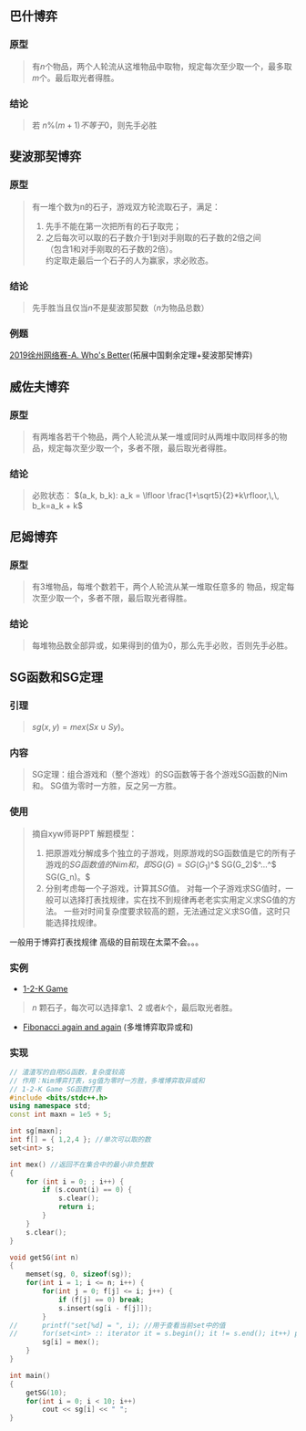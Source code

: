 
## 巴什博弈
### 原型
> 有$n$个物品，两个人轮流从这堆物品中取物，规定每次至少取一个，最多取$m$个。最后取光者得胜。
### 结论
> 若 $n\%(m+1) 不等于0$，则先手必胜


## 斐波那契博弈
### 原型
> 有一堆个数为n的石子，游戏双方轮流取石子，满足：
> 1. 先手不能在第一次把所有的石子取完；
> 2. 之后每次可以取的石子数介于1到对手刚取的石子数的2倍之间   
>  （包含1和对手刚取的石子数的2倍）。  
> 约定取走最后一个石子的人为赢家，求必败态。
### 结论
> 先手胜当且仅当$n$不是斐波那契数（$n$为物品总数）
### 例题
[2019徐州网络赛-A. Who's Better](https://nanti.jisuanke.com/t/41383)(拓展中国剩余定理+斐波那契博弈)

## 威佐夫博弈
### 原型
> 有两堆各若干个物品，两个人轮流从某一堆或同时从两堆中取同样多的物品，规定每次至少取一个，多者不限，最后取光者得胜。
### 结论
> 必败状态：
> $(a_k, b_k): a_k = \lfloor \frac{1+\sqrt5}{2}*k\rfloor,\,\, b_k=a_k + k$

## 尼姆博弈
### 原型
> 有3堆物品，每堆个数若干，两个人轮流从某一堆取任意多的
物品，规定每次至少取一个，多者不限，最后取光者得胜。
### 结论
> 每堆物品数全部异或，如果得到的值为0，那么先手必败，否则先手必胜。

## SG函数和SG定理
### 引理
> $sg(x,y)=mex(Sx∪Sy)$。
### 内容
> SG定理：组合游戏和（整个游戏）的SG函数等于各个游戏SG函数的Nim和。
> SG值为零时一方胜，反之另一方胜。

### 使用
> 摘自xyw师哥PPT
> 解题模型：
> 1. 把原游戏分解成多个独立的子游戏，则原游戏的SG函数值是它的所有子游戏的$SG函数值的Nim和，即SG(G)=SG(G_1)$^$ SG(G_2)$^...^$ SG(G_n)。$
> 2. 分别考虑每一个子游戏，计算其$SG$值。
>对每一个子游戏求SG值时，一般可以选择打表找规律，实在找不到规律再老老实实用定义求SG值的方法。
一些对时间复杂度要求较高的题，无法通过定义求SG值，这时只能选择找规律。

一般用于博弈打表找规律
高级的目前现在太菜不会。。。
### 实例
* [1-2-K Game](https://vjudge.net/problem/CodeForces-1194D)

> $n$ 颗石子，每次可以选择拿$1$、$2$ 或者$k$个，最后取光者胜。

* [Fibonacci again and again](http://acm.hdu.edu.cn/showproblem.php?pid=1848) (多堆博弈取异或和)
### 实现
```cpp
// 渣渣写的自用SG函数，复杂度较高
// 作用：Nim博弈打表，sg值为零时一方胜，多堆博弈取异或和
// 1-2-K Game SG函数打表
#include <bits/stdc++.h>
using namespace std;
const int maxn = 1e5 + 5;

int sg[maxn];
int f[] = { 1,2,4 }; //单次可以取的数
set<int> s;

int mex() //返回不在集合中的最小非负整数
{
	for (int i = 0; ; i++) {
		if (s.count(i) == 0) {
			s.clear();
			return i;
		}
	}
	s.clear();
}

void getSG(int n)
{
	memset(sg, 0, sizeof(sg));
	for(int i = 1; i <= n; i++) {
		for(int j = 0; f[j] <= i; j++) {
			if (f[j] == 0) break;
			s.insert(sg[i - f[j]]);
		}
//		printf("set[%d] = ", i); //用于查看当前set中的值
//		for(set<int> :: iterator it = s.begin(); it != s.end(); it++) printf("%d ", *it); printf("\n");
		sg[i] = mex();
	}
}

int main()
{
	getSG(10);
	for(int i = 0; i < 10; i++)
		cout << sg[i] << " ";
}
```
